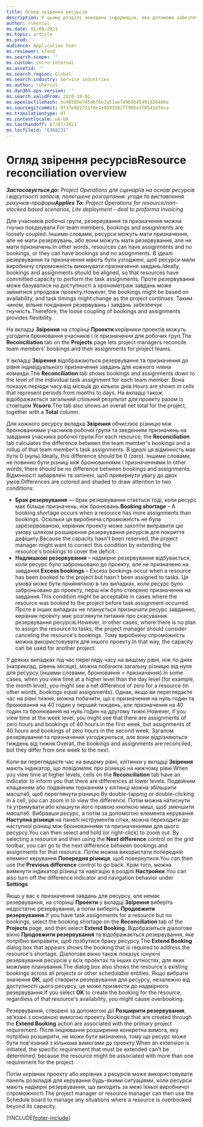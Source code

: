```yaml
---
title: Огляд звірення ресурсів
description: У цьому розділі наведено інформацію, яка допоможе забезпечити відповідність резервування ресурсів в призначень для проектів.
author: ruhercul
ms.date: 01/08/2021
ms.topic: article
ms.prod: ''
audience: Application User
ms.reviewer: kfend
ms.search.scope: ''
ms.custom: intro-internal
ms.assetid: ''
ms.search.region: Global
ms.search.industry: Service industries
ms.author: ruhercul
ms.dyn365.ops.version: ''
ms.search.validFrom: 2020-10-01
ms.openlocfilehash: 5c48589e745dbf6e3a51ae749b9b45491d26406e
ms.sourcegitcommit: 0fafe022731f0e1e8693382ff906e3f8541d34ca
ms.translationtype: HT
ms.contentlocale: uk-UA
ms.lasthandoff: 07/07/2021
ms.locfileid: "6368231"
---
```

# <a name="resource-reconciliation-overview"></a><span data-ttu-id="e20b4-103">Огляд звірення ресурсів</span><span class="sxs-lookup"><span data-stu-id="e20b4-103">Resource reconciliation overview</span></span>

<span data-ttu-id="e20b4-104">_**Застосовується до:** Project Operations для сценаріїв на основі ресурсів і відсутності запасів, полегшене розгортання: угоди та виставлення рахунків-проформ_</span><span class="sxs-lookup"><span data-stu-id="e20b4-104">_**Applies To:** Project Operations for resource/non-stocked based scenarios, Lite deployment - deal to proforma invoicing_</span></span>

<span data-ttu-id="e20b4-105">Для учасників робочої групи, резервування та призначення можна гнучко поєднувати.</span><span class="sxs-lookup"><span data-stu-id="e20b4-105">For team members, bookings and assignments are loosely coupled.</span></span> <span data-ttu-id="e20b4-106">Іншими словами, ресурси можуть мати призначення, але не мати резервувань, або вони можуть мати резервування, але не мати призначень.</span><span class="sxs-lookup"><span data-stu-id="e20b4-106">In other words, resources can have assignments and no bookings, or they can have bookings and no assignments.</span></span> <span data-ttu-id="e20b4-107">В ідеалі резервування та призначення мають бути узгоджені, щоб ресурси мали виробничу спроможність виконувати призначення завдань.</span><span class="sxs-lookup"><span data-stu-id="e20b4-107">Ideally, bookings and assignments should be aligned, so that resources have committed capacity to perform the task assignments.</span></span> <span data-ttu-id="e20b4-108">Проте резервування може базуватися на доступності а хронометраж завдань може змінитися упродовж проекту.</span><span class="sxs-lookup"><span data-stu-id="e20b4-108">However, the bookings might be based on availability, and task timings might change as the project continues.</span></span> <span data-ttu-id="e20b4-109">Таким чином, вільне поєднання резервувань і завдань забезпечує гнучкість.</span><span class="sxs-lookup"><span data-stu-id="e20b4-109">Therefore, the loose coupling of bookings and assignments provides flexibility.</span></span>

<span data-ttu-id="e20b4-110">На вкладці **Звірення** на сторінці **Проекти** керівники проектів можуть узгодити бронювання учасників і їх призначення для робочих груп.</span><span class="sxs-lookup"><span data-stu-id="e20b4-110">The **Reconciliation** tab on the **Projects** page lets project managers reconcile team members' bookings and their assignments for project teams.</span></span>

<span data-ttu-id="e20b4-111">У вкладці **Звірення** відображаються резервування та призначення до рівня індивідуального призначення завдань для кожного члена команди.</span><span class="sxs-lookup"><span data-stu-id="e20b4-111">The **Reconciliation** tab shows bookings and assignments down to the level of the individual task assignment for each team member.</span></span> <span data-ttu-id="e20b4-112">Вона показує періоди часу від місяців до кількох днів.</span><span class="sxs-lookup"><span data-stu-id="e20b4-112">Hours are shown in cells that represent periods from months to days.</span></span> <span data-ttu-id="e20b4-113">На вкладці також відображається загальний спільний результат для проекту разом із стовпцем **Усього**.</span><span class="sxs-lookup"><span data-stu-id="e20b4-113">The tab also shows an overall net total for the project, together with a **Total** column.</span></span>

<span data-ttu-id="e20b4-114">Для кожного ресурсу вкладка **Звірення** обчислює різницю між бронюваннями учасників робочої групи та зведенням призначень на завдання учасника робочої групи.</span><span class="sxs-lookup"><span data-stu-id="e20b4-114">For each resource, the **Reconciliation** tab calculates the difference between the team member's bookings and a rollup of that team member's task assignments.</span></span> <span data-ttu-id="e20b4-115">В ідеалі ця відмінність має бути 0 (нуль).</span><span class="sxs-lookup"><span data-stu-id="e20b4-115">Ideally, this difference should be 0 (zero).</span></span> <span data-ttu-id="e20b4-116">Іншими словами, не повинно бути різниці між бронюваннями і призначеннями.</span><span class="sxs-lookup"><span data-stu-id="e20b4-116">In other words, there should be no difference between bookings and assignments.</span></span> <span data-ttu-id="e20b4-117">Відмінності забарвлені та затінені, щоб привернути увагу до двох умов:</span><span class="sxs-lookup"><span data-stu-id="e20b4-117">Differences are colored and shaded to draw attention to two conditions:</span></span>

- <span data-ttu-id="e20b4-118">**Брак резервування** — брак резервування стається тоді, коли ресурс має більше призначень, ніж бронювань.</span><span class="sxs-lookup"><span data-stu-id="e20b4-118">**Booking shortage** – A booking shortage occurs when a resource has more assignments than bookings.</span></span> <span data-ttu-id="e20b4-119">Оскільки ця виробнича спроможність не була зарезервованою, керівник проекту може захотіти виправити цю умову шляхом розширення резервування ресурсів для покриття дефіциту.</span><span class="sxs-lookup"><span data-stu-id="e20b4-119">Because the capacity hasn't been reserved, the project manager might want to correct this condition by extending the resource's bookings to cover the deficit.</span></span>
- <span data-ttu-id="e20b4-120">**Надлишкові резервування** – надмірне резервування відбувається, коли ресурс було заброньовано до проекту, але не призначено на завдання.</span><span class="sxs-lookup"><span data-stu-id="e20b4-120">**Excess bookings** – Excess bookings occur when a resource has been booked to the project but hasn't been assigned to tasks.</span></span> <span data-ttu-id="e20b4-121">Ця умова може бути прийнятною в тих випадках, коли ресурс було заброньовано до проекту, перш ніж було створено призначення на завдання.</span><span class="sxs-lookup"><span data-stu-id="e20b4-121">This condition might be acceptable in cases where the resource was booked to the project before task assignment occurred.</span></span> <span data-ttu-id="e20b4-122">Проте в інших випадках не планується призначати ресурс завданню, керівник проекту має розглянути питання про скасування резервування ресурсів.</span><span class="sxs-lookup"><span data-stu-id="e20b4-122">However, in other cases, where there is no plan to assign the resource to tasks, the project manager should consider canceling the resource's bookings.</span></span> <span data-ttu-id="e20b4-123">Тому виробничу спроможність можна використовувати для іншого проекту.</span><span class="sxs-lookup"><span data-stu-id="e20b4-123">In that way, the capacity can be used for another project.</span></span>

<span data-ttu-id="e20b4-124">У деяких випадках під час перегляду часу на вищому рівні, ніж по днях (наприклад, рівень місяця), можна побачити загальну різницю від нуля для ресурсу (іншими словами, бронювання = призначення).</span><span class="sxs-lookup"><span data-stu-id="e20b4-124">In some cases, when you view time at a higher level than the day level (for example, the month level), you might see a net difference of zero for a resource (in other words, bookings equal assignments).</span></span> <span data-ttu-id="e20b4-125">Однак, якщо ви переглядаєте час на рівні тижня, можна побачити, що є призначення на нуль годин та бронювання на 40 годин у перший тиждень, але призначення на 40 годин та бронювання на нуль годин на другому тижні.</span><span class="sxs-lookup"><span data-stu-id="e20b4-125">However, if you view time at the week level, you might see that there are assignments of zero hours and bookings of 40 hours in the first week, but assignments of 40 hours and bookings of zero hours in the second week.</span></span> <span data-ttu-id="e20b4-126">Загалом резервування та призначення узгоджуються, але вони відрізняються тиждень від тижня.</span><span class="sxs-lookup"><span data-stu-id="e20b4-126">Overall, the bookings and assignments are reconciled, but they differ from one week to the next.</span></span>

<span data-ttu-id="e20b4-127">Коли ви переглядаєте час на вищому рівні, клітинки у вкладці **Звірення** мають індикатор, що повідомляє про різницю на нижчому рівні.</span><span class="sxs-lookup"><span data-stu-id="e20b4-127">When you view time at higher levels, cells on the **Reconciliation** tab have an indicator to inform you that there are differences at lower levels.</span></span> <span data-ttu-id="e20b4-128">Подвійним клацанням або подвійним торканням у клітинці можна збільшити масштаб, щоб переглянути різницю.</span><span class="sxs-lookup"><span data-stu-id="e20b4-128">By double-tapping or double-clicking in a cell, you can zoom in to view the difference.</span></span> <span data-ttu-id="e20b4-129">Потім можна натиснути та утримувати або клацнути його правою кнопкою миші, щоб зменшити масштаб. Вибравши ресурс, а потім за допомогою елемента керування **Наступна різниця** на панелі інструментів сітки, можна переходити до наступної різниці між бронюваннями та призначеннями для цього ресурсу.</span><span class="sxs-lookup"><span data-stu-id="e20b4-129">You can then select and hold (or right-click) to zoom out. By selecting a resource and then using the **Next difference** control on the grid toolbar, you can go to the next difference between bookings and assignments for that resource.</span></span> <span data-ttu-id="e20b4-130">Потім можна використати попередній елемент керування **Попередня різниця**, щоб повернутися.</span><span class="sxs-lookup"><span data-stu-id="e20b4-130">You can then use the **Previous difference** control to go back.</span></span> <span data-ttu-id="e20b4-131">Крім того, можна вимкнути індикатор різниці та навігацію в розділі **Настройки**.</span><span class="sxs-lookup"><span data-stu-id="e20b4-131">You can also turn off the difference indicator and navigation behavior under **Settings**.</span></span>

<span data-ttu-id="e20b4-132">Якщо у вас є призначення завдань для ресурсу, але немає резервування, на сторінці **Проекти** у вкладці **Звірення** виберіть недостатнє резервування, а потім виберіть **Продовжити резервування**.</span><span class="sxs-lookup"><span data-stu-id="e20b4-132">If you have task assignments for a resource but no bookings, select the booking shortage on the **Reconciliation** tab of the **Projects** page, and then select **Extend Booking**.</span></span> <span data-ttu-id="e20b4-133">Відобразиться діалогове вікно **Продовжити резервування** та відображається резервування, яке потрібно виправити, щоб позбутися браку ресурсу.</span><span class="sxs-lookup"><span data-stu-id="e20b4-133">The **Extend Booking** dialog box that appears shows the booking that is required to address the resource's shortage.</span></span> <span data-ttu-id="e20b4-134">Діалогове вікно також показує існуючі резервування ресурсів у всіх проектах та інших сутностях, для яких можливе планування.</span><span class="sxs-lookup"><span data-stu-id="e20b4-134">The dialog box also shows the resource's existing bookings across all projects or other schedulable entities.</span></span> <span data-ttu-id="e20b4-135">Якщо вибрати значення **ОК**, щоб створити резервування для ресурсу, незалежно від доступності цього ресурсу, це може призвести до надмірного резервування.</span><span class="sxs-lookup"><span data-stu-id="e20b4-135">If you select **OK** to create the booking for the resource, regardless of that resource's availability, you might cause overbooking.</span></span>

<span data-ttu-id="e20b4-136">Резервування, створені за допомогою дії **Розширити резервування**, зв'язані з основною вимогою проекту.</span><span class="sxs-lookup"><span data-stu-id="e20b4-136">Bookings that are created through the **Extend Booking** action are associated with the primary project requirement.</span></span> <span data-ttu-id="e20b4-137">Після ініціювання розширення конкретна вимога, яку потрібно розширити, не може бути визначена, тому що ресурс може бути пов'язаний з кількома вимогами до проекту.</span><span class="sxs-lookup"><span data-stu-id="e20b4-137">When an extension is initiated, the specific requirement that must be extended can't be determined, because the resource might be associated with more than one requirement for the project.</span></span>

<span data-ttu-id="e20b4-138">Потім керівник проекту або керівник з ресурсів може використовувати панель розкладів для керування будь-якими ситуаціями, коли ресурси мають надмірні резервування, що виходять за межі їхньої виробничої спроможності.</span><span class="sxs-lookup"><span data-stu-id="e20b4-138">The project manager or resource manager can then use the Schedule board to manage any situations where a resource is overbooked beyond its capacity.</span></span>


[!INCLUDE[footer-include](../includes/footer-banner.md)]